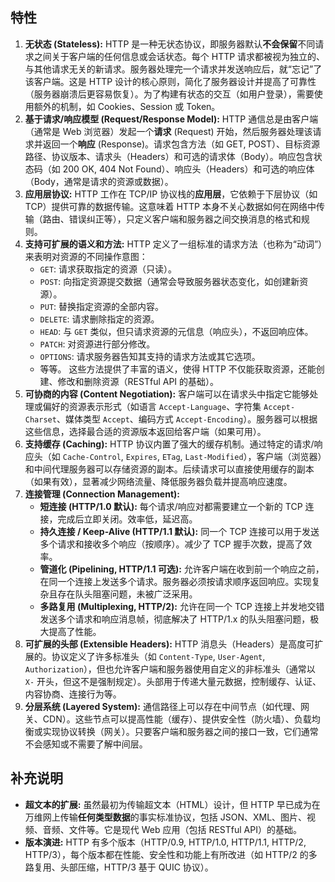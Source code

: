 ## 特性

1.  **无状态 (Stateless):** HTTP 是一种无状态协议，即服务器默认**不会保留**不同请求之间关于客户端的任何信息或会话状态。每个 HTTP 请求都被视为独立的、与其他请求无关的新请求。服务器处理完一个请求并发送响应后，就“忘记”了该客户端。这是 HTTP 设计的核心原则，简化了服务器设计并提高了可靠性（服务器崩溃后更容易恢复）。为了构建有状态的交互（如用户登录），需要使用额外的机制，如 Cookies、Session 或 Token。
2.  **基于请求/响应模型 (Request/Response Model):** HTTP 通信总是由客户端（通常是 Web 浏览器）发起一个**请求** (Request) 开始，然后服务器处理该请求并返回一个**响应** (Response)。请求包含方法（如 GET, POST）、目标资源路径、协议版本、请求头（Headers）和可选的请求体（Body）。响应包含状态码（如 200 OK, 404 Not Found）、响应头（Headers）和可选的响应体（Body，通常是请求的资源或数据）。
3.  **应用层协议:** HTTP 工作在 TCP/IP 协议栈的**应用层**，它依赖于下层协议（如 TCP）提供可靠的数据传输。这意味着 HTTP 本身不关心数据如何在网络中传输（路由、错误纠正等），只定义客户端和服务器之间交换消息的格式和规则。
4.  **支持可扩展的语义和方法:** HTTP 定义了一组标准的请求方法（也称为“动词”）来表明对资源的不同操作意图：
    - `GET`: 请求获取指定的资源（只读）。
    - `POST`: 向指定资源提交数据（通常会导致服务器状态变化，如创建新资源）。
    - `PUT`: 替换指定资源的全部内容。
    - `DELETE`: 请求删除指定的资源。
    - `HEAD`: 与 `GET` 类似，但只请求资源的元信息（响应头），不返回响应体。
    - `PATCH`: 对资源进行部分修改。
    - `OPTIONS`: 请求服务器告知其支持的请求方法或其它选项。
    - 等等。
      这些方法提供了丰富的语义，使得 HTTP 不仅能获取资源，还能创建、修改和删除资源（RESTful API 的基础）。
5.  **可协商的内容 (Content Negotiation):** 客户端可以在请求头中指定它能够处理或偏好的资源表示形式（如语言 `Accept-Language`、字符集 `Accept-Charset`、媒体类型 `Accept`、编码方式 `Accept-Encoding`）。服务器可以根据这些信息，选择最合适的资源版本返回给客户端（如果可用）。
6.  **支持缓存 (Caching):** HTTP 协议内置了强大的缓存机制。通过特定的请求/响应头（如 `Cache-Control`, `Expires`, `ETag`, `Last-Modified`），客户端（浏览器）和中间代理服务器可以存储资源的副本。后续请求可以直接使用缓存的副本（如果有效），显著减少网络流量、降低服务器负载并提高响应速度。
7.  **连接管理 (Connection Management):**
    - **短连接 (HTTP/1.0 默认):** 每个请求/响应对都需要建立一个新的 TCP 连接，完成后立即关闭。效率低，延迟高。
    - **持久连接 / Keep-Alive (HTTP/1.1 默认):** 同一个 TCP 连接可以用于发送多个请求和接收多个响应（按顺序）。减少了 TCP 握手次数，提高了效率。
    - **管道化 (Pipelining, HTTP/1.1 可选):** 允许客户端在收到前一个响应之前，在同一个连接上发送多个请求。服务器必须按请求顺序返回响应。实现复杂且存在队头阻塞问题，未被广泛采用。
    - **多路复用 (Multiplexing, HTTP/2):** 允许在同一个 TCP 连接上并发地交错发送多个请求和响应消息帧，彻底解决了 HTTP/1.x 的队头阻塞问题，极大提高了性能。
8.  **可扩展的头部 (Extensible Headers):** HTTP 消息头（Headers）是高度可扩展的。协议定义了许多标准头（如 `Content-Type`, `User-Agent`, `Authorization`），但也允许客户端和服务器使用自定义的非标准头（通常以 `X-` 开头，但这不是强制规定）。头部用于传递大量元数据，控制缓存、认证、内容协商、连接行为等。
9.  **分层系统 (Layered System):** 通信路径上可以存在中间节点（如代理、网关、CDN）。这些节点可以提高性能（缓存）、提供安全性（防火墙）、负载均衡或实现协议转换（网关）。只要客户端和服务器之间的接口一致，它们通常不会感知或不需要了解中间层。

## 补充说明

- **超文本的扩展:** 虽然最初为传输超文本（HTML）设计，但 HTTP 早已成为在万维网上传输**任何类型数据**的事实标准协议，包括 JSON、XML、图片、视频、音频、文件等。它是现代 Web 应用（包括 RESTful API）的基础。
- **版本演进:** HTTP 有多个版本（HTTP/0.9, HTTP/1.0, HTTP/1.1, HTTP/2, HTTP/3），每个版本都在性能、安全性和功能上有所改进（如 HTTP/2 的多路复用、头部压缩，HTTP/3 基于 QUIC 协议）。
